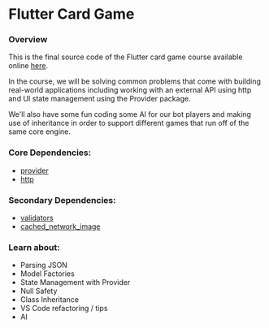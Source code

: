# Flutter Card Game

### Overview

This is the final source code of the Flutter card game course available online [here](https://www.youtube.com/watch?v=PSN2hBf8D5Q).

In the course, we will be solving common problems that come with building real-world applications including working with an external API using http and UI state management using the Provider package.

We'll also have some fun coding some AI for our bot players and making use of inheritance in order to support different games that run off of the same core engine.

### Core Dependencies:

- [provider](https://pub.dev/packages/provider)
- [http](https://pub.dev/packages/http)

### Secondary Dependencies:

- [validators](https://pub.dev/packages/validators)
- [cached_network_image](https://pub.dev/packages/cached_network_image)

### Learn about:

- Parsing JSON
- Model Factories
- State Management with Provider
- Null Safety
- Class Inheritance
- VS Code refactoring / tips
- AI
